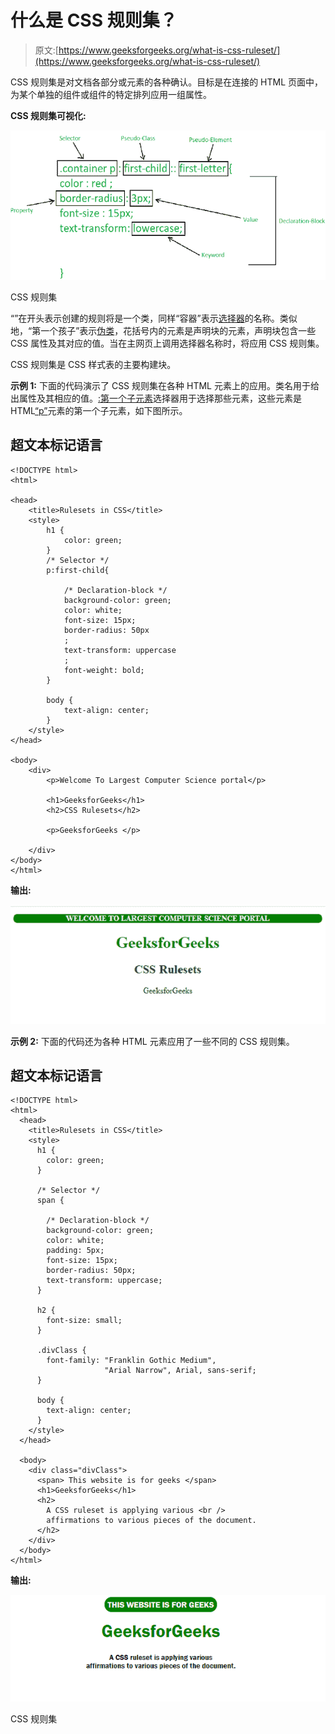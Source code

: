 # 什么是 CSS 规则集？

> 原文:[https://www.geeksforgeeks.org/what-is-css-ruleset/](https://www.geeksforgeeks.org/what-is-css-ruleset/)

CSS 规则集是对文档各部分或元素的各种确认。目标是在连接的 HTML 页面中，为某个单独的组件或组件的特定排列应用一组属性。

**CSS 规则集可视化:**

![](img/4c96e5c10a6957e6baa2df6ac78de434.png)

CSS 规则集

“”在开头表示创建的规则将是一个类，同样“容器”表示[选择器](https://www.geeksforgeeks.org/css-syntax-and-selectors/)的名称。类似地，“第一个孩子”表示[伪类](https://www.geeksforgeeks.org/css-pseudo-classes/)，花括号内的元素是声明块的元素，声明块包含一些 CSS 属性及其对应的值。当在主网页上调用选择器名称时，将应用 CSS 规则集。

CSS 规则集是 CSS 样式表的主要构建块。

**示例 1:** 下面的代码演示了 CSS 规则集在各种 HTML 元素上的应用。类名用于给出属性及其相应的值。[:第一个子元素](https://www.geeksforgeeks.org/css-first-child-selector/)选择器用于选择那些元素，这些元素是 HTML[“p”](https://www.geeksforgeeks.org/html-paragraph/)元素的第一个子元素，如下图所示。

## 超文本标记语言

```
<!DOCTYPE html>
<html>

<head>
    <title>Rulesets in CSS</title>
    <style>
        h1 {
            color: green;
        }
        /* Selector */
        p:first-child{ 

            /* Declaration-block */
            background-color: green;
            color: white;
            font-size: 15px;
            border-radius: 50px        
            ;
            text-transform: uppercase                
            ;
            font-weight: bold;
        }

        body {
            text-align: center;
        }
    </style>
</head>

<body>
    <div>
        <p>Welcome To Largest Computer Science portal</p>

        <h1>GeeksforGeeks</h1>
        <h2>CSS Rulesets</h2>

        <p>GeeksforGeeks </p>

    </div>
</body>
</html>
```

**输出:**

![](img/9af5038aab421dc382db72c35cf51bc1.png)

**示例 2:** 下面的代码还为各种 HTML 元素应用了一些不同的 CSS 规则集。

## 超文本标记语言

```
<!DOCTYPE html>
<html>
  <head>
    <title>Rulesets in CSS</title>
    <style>
      h1 {
        color: green;
      }

      /* Selector */
      span {

        /* Declaration-block */
        background-color: green;
        color: white;
        padding: 5px;
        font-size: 15px;
        border-radius: 50px;
        text-transform: uppercase;
      }

      h2 {
        font-size: small;
      }

      .divClass {
        font-family: "Franklin Gothic Medium", 
                     "Arial Narrow", Arial, sans-serif;
      }

      body {
        text-align: center;
      }
    </style>
  </head>

  <body>
    <div class="divClass">
      <span> This website is for geeks </span>
      <h1>GeeksforGeeks</h1>
      <h2>
        A CSS ruleset is applying various <br />
        affirmations to various pieces of the document.
      </h2>
    </div>
  </body>
</html>
```

**输出:**

![](img/20a959d6a3a5bfe2134188f2ee8ca015.png)

CSS 规则集